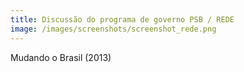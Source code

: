 ```yaml
---
title: Discussão do programa de governo PSB / REDE
image: /images/screenshots/screenshot_rede.png
---
```


Mudando o Brasil (2013)
